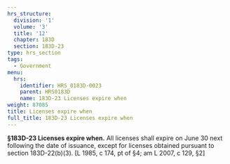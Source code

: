 ```yaml
---
hrs_structure:
  division: '1'
  volume: '3'
  title: '12'
  chapter: 183D
  section: 183D-23
type: hrs_section
tags:
  - Government
menu:
  hrs:
    identifier: HRS_0183D-0023
    parent: HRS0183D
    name: 183D-23 Licenses expire when
weight: 87085
title: Licenses expire when
full_title: 183D-23 Licenses expire when
---
```

**§183D-23 Licenses expire when.** All licenses shall expire on June 30 next following the date of issuance, except for licenses obtained pursuant to section 183D-22(b)(3). [L 1985, c 174, pt of §4; am L 2007, c 129, §2]